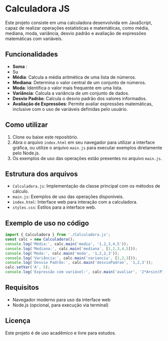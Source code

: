 # Calculadora JS

Este projeto consiste em uma calculadora desenvolvida em JavaScript, capaz de realizar operações estatísticas e matemáticas, como média, mediana, moda, variância, desvio padrão e avaliação de expressões matemáticas com variáveis.

## Funcionalidades
- **Soma** :
- Su 
- **Média**: Calcula a média aritmética de uma lista de números.
- **Mediana**: Determina o valor central de um conjunto de números.
- **Moda**: Identifica o valor mais frequente em uma lista.
- **Variância**: Calcula a variância de um conjunto de dados.
- **Desvio Padrão**: Calcula o desvio padrão dos valores informados.
- **Avaliação de Expressões**: Permite avaliar expressões matemáticas, inclusive com o uso de variáveis definidas pelo usuário.

## Como utilizar
1. Clone ou baixe este repositório.
2. Abra o arquivo `index.html` em seu navegador para utilizar a interface gráfica, ou utilize o arquivo `main.js` para executar exemplos diretamente pelo Node.js.
3. Os exemplos de uso das operações estão presentes no arquivo `main.js`.

## Estrutura dos arquivos
- `Calculadora.js`: Implementação da classe principal com os métodos de cálculo.
- `main.js`: Exemplos de uso das operações disponíveis.
- `index.html`: Interface web para interação com a calculadora.
- `styles.css`: Estilos para a interface web.

## Exemplo de uso no código
```javascript
import { Calculadora } from './Calculadora.js';
const calc = new Calculadora();
console.log('Média:', calc.main('media', '1,2,3,4,5'));
console.log('Mediana:', calc.main('mediana', [1,2,3,4,5]));
console.log('Moda:', calc.main('moda', '1,2,2,3'));
console.log('Variância:', calc.main('variancia', [1,2,3]));
console.log('Desvio Padrão:', calc.main('desvioPadrao', '1,2,3'));
calc.setVar('A', 5);
console.log('Expressão com variável:', calc.main('avaliar', '2*A+sin(PI/2)'));
```

## Requisitos
- Navegador moderno para uso da interface web
- Node.js (opcional, para execução via terminal)

## Licença
Este projeto é de uso acadêmico e livre para estudos.
